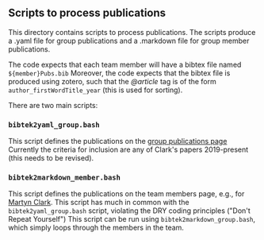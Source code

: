 ## Scripts to process publications

This directory contains scripts to process publications. The scripts produce a .yaml file for group publications and a .markdown file for group member publications.

The code expects that each team member will have a bibtex file named `${member}Pubs.bib`
Moreover, the code expects that the bibtex file is produced using zotero, such that the
*@article* tag is of the form `author_firstWordTitle_year` (this is used for sorting).

There are two main scripts:

### `bibtek2yaml_group.bash`
This script defines the publications on the [group publications page](https://uofs-comphyd.github.io/publications/)
Currently the criteria for inclusion are any of Clark's papers 2019-present (this needs to be revised).

### `bibtek2markdown_member.bash`
This script defines the publications on the team members page, e.g., for [Martyn Clark](https://uofs-comphyd.github.io/current_member/martyn_clark).
This script has much in common with the `bibtek2yaml_group.bash` script, violating the DRY coding principles ("Don't Repeat Yourself")
This script can be run using `bibtek2markdown_group.bash`, which simply loops through the members in the team.
